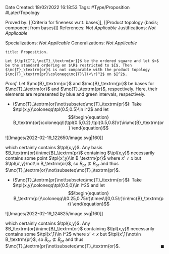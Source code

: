 <div class="topSpace"></div>

Date Created: 18/02/2022 16:18:53
Tags: #Type/Proposition #Later/Topology

Proved by: [[Criteria for fineness w.r.t. bases]], [[Product topology (basis; component from bases)]]
References: <i>Not Applicable</i>
Justifications: <i>Not Applicable</i>

Specializations: <i>Not Applicable</i>
Generalizations: <i>Not Applicable</i>

``` ad-Proposition
title: Proposition.

Let $\tpl{I^2,\mc{T}_\textrm{or}}$ be the ordered square and let $<$ be the standard ordering on $\R$ restricted to $I$. Then $\mc{T}_\textrm{or}$ is not comparable with the product topology $\mc{T}_\textrm{pr}\coloneqq\mc{T}\l(<\r)^2$ on $I^2$.

```

<i>Proof.</i> Let $\mc{B}_\textrm{or}$ and $\mc{B}_\textrm{pr}$ be bases for $\mc{T}_\textrm{or}$ and $\mc{T}_\textrm{pr}$, respectively. Here, their elements are represented by blue and green intervals, respectively.
* ($\mc{T}_\textrm{or}\not\subseteq\mc{T}_\textrm{pr}$): Take $\tpl{x,y}\coloneqq\tpl{0.5,0.5}\in I^2$ and let
$$\begin{equation}
    B_\textrm{or}\coloneqq\l(\tpl{0.5,0.2},\tpl{0.5,0.8}\r)\in\mc{B}_\textrm{or}
\end{equation}$$

![[Images/2022-02-19_122650/image.svg|160]]

which certainly contains $\tpl{x,y}$. Any basis $B_\textrm{pr}\in\mc{B}_\textrm{pr}$ containing $\tpl{x,y}$ necessarily contains some point $\tpl{x',y}\in B_\textrm{pr}$ where $x'\neq x$ but $\tpl{x',y}\not\in B_\textrm{or}$, so $B_\textrm{pr}\not\subseteq B_\textrm{or}$ and thus $\mc{T}_\textrm{or}\not\subseteq\mc{T}_\textrm{pr}$.
* ($\mc{T}_\textrm{pr}\not\subseteq\mc{T}_\textrm{or}$): Take $\tpl{x,y}\coloneqq\tpl{0.5,0}\in I^2$ and let
$$\begin{equation}
    B_\textrm{pr}\coloneqq\l(0.25,0.75\r)\times\l[0,0.5\r)\in\mc{B}_\textrm{pr}
\end{equation}$$

![[Images/2022-02-19_124825/image.svg|160]]

which certainly contains $\tpl{x,y}$. Any $B_\textrm{or}\in\mc{B}_\textrm{or}$ containing $\tpl{x,y}$ necessarily contains some $\tpl{x',1}\in I^2$ where $x'<x$ but $\tpl{x',1}\not\in B_\textrm{pr}$, so $B_\textrm{or}\not\subseteq B_\textrm{pr}$ and thus $\mc{T}_\textrm{pr}\not\subseteq\mc{T}_\textrm{or}$.<span style="float:right;">$\blacksquare$</span>
